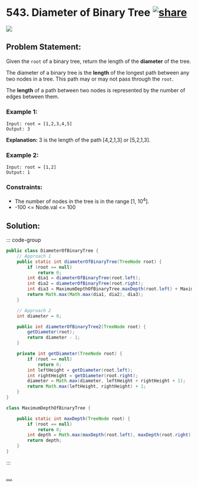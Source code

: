 # 543. Diameter of Binary Tree [![share]](https://leetcode.com/problems/diameter-of-binary-tree/)

![][easy]

## Problem Statement:

Given the `root` of a binary tree, return the length of the **diameter** of the tree.

The diameter of a binary tree is the **length** of the longest path between any two nodes in a tree. This path may or may not pass through the `root`.

The **length** of a path between two nodes is represented by the number of edges between them.

### Example 1:

```
Input: root = [1,2,3,4,5]
Output: 3
```

**Explanation:** 3 is the length of the path [4,2,1,3] or [5,2,1,3].

### Example 2:

```
Input: root = [1,2]
Output: 1
```

### Constraints:

- The number of nodes in the tree is in the range [1, 10<sup>4</sup>].
- -100 <= Node.val <= 100

## Solution:

::: code-group

```java
public class DiameterOfBinaryTree {
    // Approach 1
    public static int diameterOfBinaryTree(TreeNode root) {
        if (root == null)
            return 0;
        int dia1 = diameterOfBinaryTree(root.left);
        int dia2 = diameterOfBinaryTree(root.right);
        int dia3 = MaximumDepthOfBinaryTree.maxDepth(root.left) + MaximumDepthOfBinaryTree.maxDepth(root.right) + 1;
        return Math.max(Math.max(dia1, dia2), dia3);
    }

    // Approach 2
    int diameter = 0;

    public int diameterOfBinaryTree2(TreeNode root) {
        getDiameter(root);
        return diameter - 1;
    }

    private int getDiameter(TreeNode root) {
        if (root == null)
            return 0;
        int leftHeight = getDiameter(root.left);
        int rightHeight = getDiameter(root.right);
        diameter = Math.max(diameter, leftHeight + rightHeight + 1);
        return Math.max(leftHeight, rightHeight) + 1;
    }
}

class MaximumDepthOfBinaryTree {

    public static int maxDepth(TreeNode root) {
        if (root == null)
            return 0;
        int depth = Math.max(maxDepth(root.left), maxDepth(root.right)) + 1;
        return depth;
    }
}
```

:::

### [_..._](#)

```

```

<!----------------------------------{ link }--------------------------------->

[share]: https://img.icons8.com/external-anggara-blue-anggara-putra/20/000000/external-share-user-interface-basic-anggara-blue-anggara-putra-2.png
[easy]: https://img.shields.io/badge/Difficulty-Easy-green.svg
